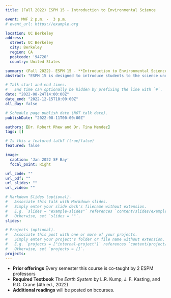 ```yaml
---
title: (Fall 2022) ESPM 15 - Introduction to Environmental Science 

event: MWF 2 p.m. -  3 p.m.
# event_url: https://example.org

location: UC Berkeley
address:
  street: UC Berkeley
  city: Berkeley
  region: CA
  postcode: '94720'
  country: United States

summary: (Fall 2022)- ESPM 15 - **Introduction to Environmental Science**
abstract: "ESPM 15 is designed to introduce students to the science underlying biological and physical environmental problems, focusing on water and air quality, global change, water supply, solid waste, introduced and endangered species, and preservation of ecosystems."

# Talk start and end times.
#   End time can optionally be hidden by prefixing the line with `#`.
date: "2022-08-24T14:00:00Z"
date_end: "2022-12-15T18:00:00Z"
all_day: false

# Schedule page publish date (NOT talk date).
publishDate: "2022-08-11T00:00:00Z"

authors: [Dr. Robert Rhew and Dr. Tina Mendez]
tags: []

# Is this a featured talk? (true/false)
featured: false

image:
  caption: 'Jan 2022 SF Bay'
  focal_point: Right

url_code: ""
url_pdf: ""
url_slides: ""
url_video: ""

# Markdown Slides (optional).
#   Associate this talk with Markdown slides.
#   Simply enter your slide deck's filename without extension.
#   E.g. `slides = "example-slides"` references `content/slides/example-slides.md`.
#   Otherwise, set `slides = ""`.
slides:

# Projects (optional).
#   Associate this post with one or more of your projects.
#   Simply enter your project's folder or file name without extension.
#   E.g. `projects = ["internal-project"]` references `content/project/deep-learning/index.md`.
#   Otherwise, set `projects = []`.
projects:
---
```


- **Prior offerings** Every semester this course is co-taught by 2 ESPM professors
- **Required Textbook** *The Earth System* by L.R. Kump, J. F. Kasting, and R.G. Crane (4th ed., 2022)  
- **Additional readings** will be posted on bcourses.
